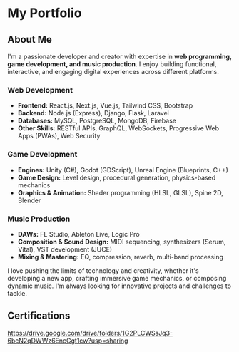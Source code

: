 # My Portfolio
## About Me
I'm a passionate developer and creator with expertise in **web programming, game development, and music production**. I enjoy building functional, interactive, and engaging digital experiences across different platforms.  

### Web Development  
- **Frontend:** React.js, Next.js, Vue.js, Tailwind CSS, Bootstrap  
- **Backend:** Node.js (Express), Django, Flask, Laravel  
- **Databases:** MySQL, PostgreSQL, MongoDB, Firebase  
- **Other Skills:** RESTful APIs, GraphQL, WebSockets, Progressive Web Apps (PWAs), Web Security  

### Game Development  
- **Engines:** Unity (C#), Godot (GDScript), Unreal Engine (Blueprints, C++)  
- **Game Design:** Level design, procedural generation, physics-based mechanics  
- **Graphics & Animation:** Shader programming (HLSL, GLSL), Spine 2D, Blender  

### Music Production  
- **DAWs:** FL Studio, Ableton Live, Logic Pro  
- **Composition & Sound Design:** MIDI sequencing, synthesizers (Serum, Vital), VST development (JUCE)  
- **Mixing & Mastering:** EQ, compression, reverb, multi-band processing  

I love pushing the limits of technology and creativity, whether it's developing a new app, crafting immersive game mechanics, or composing dynamic music. I'm always looking for innovative projects and challenges to tackle.  

## Certifications
https://drive.google.com/drive/folders/1G2PLCWSsJq3-6bcN2qDWWz6EncGgt1cw?usp=sharing
